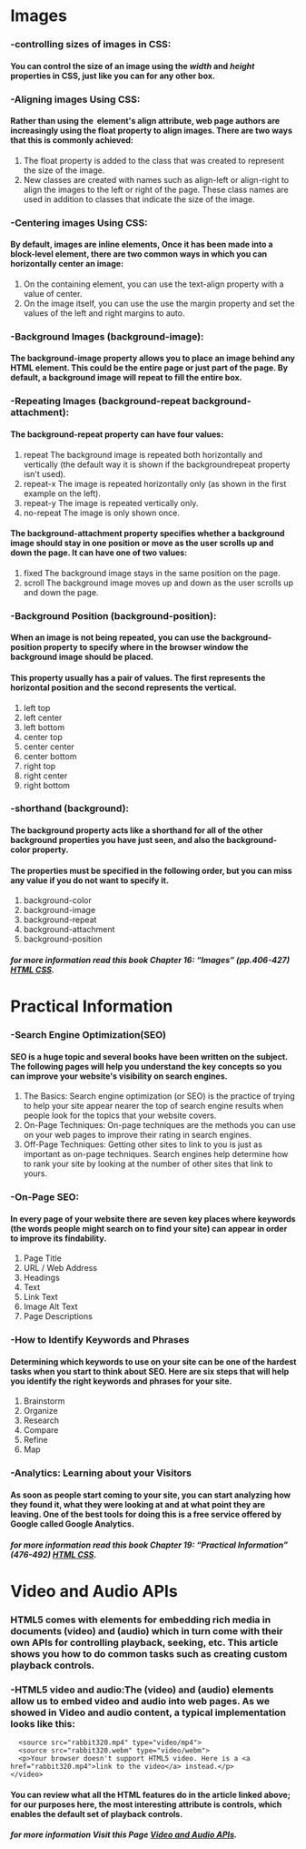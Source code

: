# Images
### -controlling sizes of images in CSS:
#### You can control the size of an image using the _width_ and _height_ properties in CSS, just like you can for any other box.
### -Aligning images Using CSS:
#### Rather than using the <img> element's align attribute, web page authors are increasingly using the float property to align images. There are two ways that this is commonly achieved:
1. The float property is added to the class that was created to represent the size of the image.
2. New classes are created with names such as align-left or align-right to align the images to the left or right of the page. These class names are used in addition to classes that indicate the size of the image.
### -Centering images Using CSS:
#### By default, images are inline elements, Once it has been made into a block-level element, there are two common ways in which you can horizontally center an image:
1. On the containing element, you can use the text-align property with a value of center.
2. On the image itself, you can use the use the margin property and set the values of the left and right margins to auto.
### -Background Images (background-image):
#### The background-image property allows you to place an image behind any HTML element. This could be the entire page or just part of the page. By default, a background image will repeat to fill the entire box.
### -Repeating Images (background-repeat background-attachment):
#### The background-repeat property can have four values:
1. repeat The background image is repeated both horizontally and vertically (the default way it is shown if the backgroundrepeat property isn't used).
2. repeat-x The image is repeated horizontally only (as shown in the first example on the left).
3. repeat-y The image is repeated vertically only.
4. no-repeat The image is only shown once.
#### The background-attachment property specifies whether a background image should stay in one position or move as the user scrolls up and down the page. It can have one of two values:
1. fixed The background image stays in the same position on the page.
2. scroll The background image moves up and down as the user scrolls up and down the page.
### -Background Position (background-position):
#### When an image is not being repeated, you can use the background-position property to specify where in the browser window the background image should be placed.
#### This property usually has a pair of values. The first represents the horizontal position and the second represents the vertical.
1. left top
2. left center
3. left bottom
4. center top
5. center center
6. center bottom
7. right top
8. right center
9. right bottom
### -shorthand (background):
#### The background property acts like a shorthand for all of the other background properties you have just seen, and also the background-color property.
#### The properties must be specified in the following order, but you can miss any value if you do not want to specify it.
1. background-color
2. background-image
3. background-repeat
4. background-attachment
5. background-position

##### **for more information read this book Chapter 16: “Images” (pp.406-427) [HTML CSS](https://drive.google.com/file/d/1L74jU_Js5jSjbi2hg87TNyT-hnVkoXwJ/view).**

# Practical Information
### -Search Engine Optimization(SEO)
#### SEO is a huge topic and several books have been written on the subject. The following pages will help you understand the key concepts so you can improve your website's visibility on search engines.
1. The Basics: Search engine optimization (or SEO) is the practice of trying to help your site appear nearer the top of search engine results when people look for the topics that your website covers.
2. On-Page Techniques: On-page techniques are the methods you can use on your web pages to improve their rating in search engines.
3. Off-Page Techniques: Getting other sites to link to you is just as important as on-page techniques. Search engines help determine how to rank your site by looking at the number of other sites that link to yours.
### -On-Page SEO:
#### In every page of your website there are seven key places where keywords (the words people might search on to find your site) can appear in order to improve its findability.
1. Page Title
2. URL / Web Address
3. Headings
4. Text
5. Link Text
6. Image Alt Text
7. Page Descriptions
### -How to Identify Keywords and Phrases
#### Determining which keywords to use on your site can be one of the hardest tasks when you start to think about SEO. Here are six steps that will help you identify the right keywords and phrases for your site.
1. Brainstorm
2. Organize
3. Research
4. Compare
5. Refine
6. Map
### -Analytics: Learning about your Visitors
#### As soon as people start coming to your site, you can start analyzing how they found it, what they were looking at and at what point they are leaving. One of the best tools for doing this is a free service offered by Google called Google Analytics.
##### **for more information read this book Chapter 19: “Practical Information” (476-492) [HTML CSS](https://drive.google.com/file/d/1L74jU_Js5jSjbi2hg87TNyT-hnVkoXwJ/view).**

# Video and Audio APIs
### HTML5 comes with elements for embedding rich media in documents (video) and (audio) which in turn come with their own APIs for controlling playback, seeking, etc. This article shows you how to do common tasks such as creating custom playback controls.
### -HTML5 video and audio:The (video) and (audio) elements allow us to embed video and audio into web pages. As we showed in Video and audio content, a typical implementation looks like this:
``` <video controls>
  <source src="rabbit320.mp4" type="video/mp4">
  <source src="rabbit320.webm" type="video/webm">
  <p>Your browser doesn't support HTML5 video. Here is a <a href="rabbit320.mp4">link to the video</a> instead.</p>
</video>  

```
#### You can review what all the HTML features do in the article linked above; for our purposes here, the most interesting attribute is controls, which enables the default set of playback controls.
##### **for more information Visit this Page [Video and Audio APIs](https://developer.mozilla.org/en-US/docs/Learn/JavaScript/Client-side_web_APIs/Video_and_audio_APIs).**